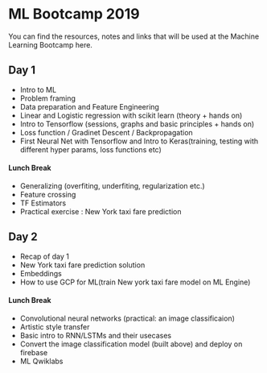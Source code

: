 # ML Bootcamp 2019

You can find the resources, notes and links that will be used at the Machine Learning Bootcamp here.

## Day 1
* Intro to ML
* Problem framing
* Data preparation and Feature Engineering
* Linear and Logistic regression with scikit learn (theory + hands on)
* Intro to Tensorflow (sessions, graphs and basic principles + hands on)
* Loss function / Gradinet Descent / Backpropagation
* First Neural Net with Tensorflow and Intro to Keras(training, testing with different hyper params, loss functions etc)
#### Lunch Break 
* Generalizing (overfiting, underfiting, regularization etc.)
* Feature crossing
* TF Estimators
* Practical exercise : New York taxi fare prediction

## Day 2
* Recap of day 1
* New York taxi fare prediction solution
* Embeddings
* How to use GCP for ML(train New york taxi fare model on ML Engine)
#### Lunch Break 
* Convolutional neural networks (practical: an image classificaion)
* Artistic style transfer
* Basic intro to RNN/LSTMs and their usecases
* Convert the image classification model (built above) and deploy on firebase
* ML Qwiklabs

